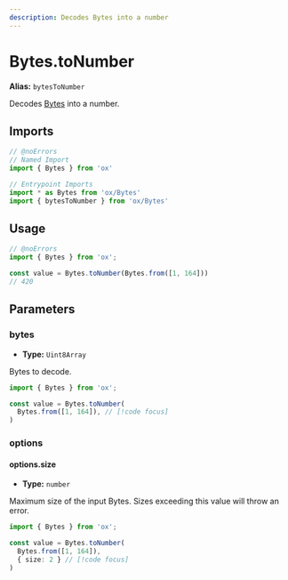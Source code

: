 ```yaml
---
description: Decodes Bytes into a number
---
```


# Bytes.toNumber

**Alias:** `bytesToNumber`

Decodes [Bytes](/api/bytes) into a number.

## Imports

```ts twoslash
// @noErrors
// Named Import 
import { Bytes } from 'ox'

// Entrypoint Imports
import * as Bytes from 'ox/Bytes'
import { bytesToNumber } from 'ox/Bytes'
```

## Usage

```ts twoslash
// @noErrors
import { Bytes } from 'ox';

const value = Bytes.toNumber(Bytes.from([1, 164]))
// 420
```

## Parameters

### bytes

- **Type:** `Uint8Array`

Bytes to decode.

```ts twoslash
import { Bytes } from 'ox';

const value = Bytes.toNumber(
  Bytes.from([1, 164]), // [!code focus]
)
```

### options

#### options.size

- **Type:** `number`

Maximum size of the input Bytes. Sizes exceeding this value will throw an error.

```ts twoslash
import { Bytes } from 'ox';

const value = Bytes.toNumber(
  Bytes.from([1, 164]), 
  { size: 2 } // [!code focus]
)
```

